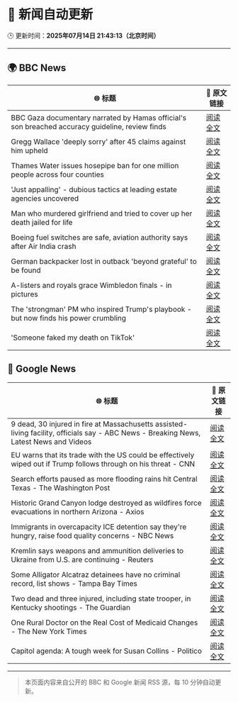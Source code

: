 # 🧠 新闻自动更新

🕒 更新时间：**2025年07月14日 21:43:13（北京时间）**

---

## 🌍 BBC News

| 🌐 标题 | 🔗 原文链接 |
|--------|-------------|
| BBC Gaza documentary narrated by Hamas official's son breached accuracy guideline, review finds | [阅读全文](https://www.bbc.com/news/articles/cpwqpdy00w2o) |
| Gregg Wallace 'deeply sorry' after 45 claims against him upheld | [阅读全文](https://www.bbc.com/news/articles/c3endz88k2qo) |
| Thames Water issues hosepipe ban for one million people across four counties | [阅读全文](https://www.bbc.com/news/articles/cg4revv15qdo) |
| 'Just appalling' - dubious tactics at leading estate agencies uncovered | [阅读全文](https://www.bbc.com/news/articles/cvg81l57x53o) |
| Man who murdered girlfriend and tried to cover up her death jailed for life | [阅读全文](https://www.bbc.com/news/articles/cz7lgpxld24o) |
| Boeing fuel switches are safe, aviation authority says after Air India crash | [阅读全文](https://www.bbc.com/news/articles/ce9xpgnx3vdo) |
| German backpacker lost in outback 'beyond grateful' to be found | [阅读全文](https://www.bbc.com/news/articles/cvg8zpej236o) |
| A-listers and royals grace Wimbledon finals - in pictures | [阅读全文](https://www.bbc.com/news/articles/ce8zl55598qo) |
| The 'strongman' PM who inspired Trump's playbook - but now finds his power crumbling | [阅读全文](https://www.bbc.com/news/articles/cpd1j1x2l1lo) |
| 'Someone faked my death on TikTok' | [阅读全文](https://www.bbc.com/news/articles/cvgn1ve903yo) |

## 📰 Google News

| 🌐 标题 | 🔗 原文链接 |
|--------|-------------|
| 9 dead, 30 injured in fire at Massachusetts assisted-living facility, officials say - ABC News - Breaking News, Latest News and Videos | [阅读全文](https://news.google.com/rss/articles/CBMiqgFBVV95cUxNck5sZEdDZEdZVEh3aUtkY3o2VHpsME9zdUIwOGplRk50dE4tRTFaMWNGVEcyUGo5Sl93X21vVmpJemZ2a2FjS3hSOVJtdVVxR19PUVJxbDN1eVFUeFdCM2pWdHhGM2pvdG5HYVRsNzRKemtyaDAwNy1fX28yeUlLY1JpdFhZNlN2WFB5UmxYSE5hSVhKLXRHZ1h2WU92LXZQeEJEX1pCUGUwQQ?oc=5) |
| EU warns that its trade with the US could be effectively wiped out if Trump follows through on his threat - CNN | [阅读全文](https://news.google.com/rss/articles/CBMiggFBVV95cUxPQk0ydFdIejN6cUd5bkVJb2Z2ekM0NnRrV2lPTjVqZXRTVmRQTVJyN3JvS2xTeHVmMXpxLWE1dFRJbE4ybHVsTXRBcDdxTGhyNjlYTHRjc1NGNng1UGk0alFmUjVNck1PdllzSlByOFNDUVlqUi1lcnFMb3Q3MUNMMWxR0gGHAUFVX3lxTE5iR2tMcnVuVWdwZkp3MHhTQWZ1WXpzRzNkTFExT0NhWkxMM3ctQ1J3VFhoei1XYWtWcFlFNUxJSEVqeFAzcmZaNl9ZamNkcjBraWxPZDRYZlBncUZWY2loNXlpUWpKc0FJZUctdG84cWZtaGNKS01SQTFvYjVURlVILXdpMHlXWQ?oc=5) |
| Search efforts paused as more flooding rains hit Central Texas - The Washington Post | [阅读全文](https://news.google.com/rss/articles/CBMimgFBVV95cUxQNkVpNmEwYmxkaDBIZXFCaVpHWW82eWR5UTBJVDNrNDFfbkNfbDVtdHpCNzVfZ0ZTa2tDbE5VbUJLTktrRl9IM1dzbGVRcWtsa2c2MVBVTFFfakpWSVhLdHFfbEVFVGlHRXR1ekdLbXJqN0g0WDFCSmZoendiNF95QXhrVDRmUFRST2QxQVRTbU9USktWTno5bEpB?oc=5) |
| Historic Grand Canyon lodge destroyed as wildfires force evacuations in northern Arizona - Axios | [阅读全文](https://news.google.com/rss/articles/CBMikgFBVV95cUxNQV9EVGZkZ2VaRHZFQnJsUjJScW55RHlUenlXUlJwZTVReDV3UFNlNVJHV3RLZTB5aHRxN0hORndTeUlGaTRWeFByOWdCckZfb2tBZnhYMVQ5T09HanJ4TFpRZDhKbnRuVEF1d1RESFFDQV80eG1XVnZYUXZuMmZmbGl1Qll2UEFaN1BpZHN6NWhpUQ?oc=5) |
| Immigrants in overcapacity ICE detention say they're hungry, raise food quality concerns - NBC News | [阅读全文](https://news.google.com/rss/articles/CBMiugFBVV95cUxOUkxNZ0ZjN2NXVjVPNmhHQWl3c2ZoYnhUemR0VXBaTkI2REpvTkNKcmd6cFdtNkg2aU00TFpqVkJ3VHNQMDVud2taODhJSTZPUmtBLTNPRWhqaEN1V0FoLUVPU2VPMDRmWVh6UFVkckdjVHhDQ3F1WENaS3k3VVhiZ0xvblMyMXllSm5pcDFYa0ZsUWlxZzN5aE1FM051WXpYbFFlX3RTVW5jdnZXTVJ6Y1A0MUQ5U3k1bUHSAVZBVV95cUxPU1RrdUZ0NTYwQjFNTnhuaGxqSzU2d2lMNTROUW1Dcmd6dThrU291cGtmZnFGWHNLcDl1TjU5VTNaVmUxYWI3LTFvTHRsNzBLZjI0anZqdw?oc=5) |
| Kremlin says weapons and ammunition deliveries to Ukraine from U.S. are continuing - Reuters | [阅读全文](https://news.google.com/rss/articles/CBMiywFBVV95cUxPMUdsdTM4NDFBa3hRS2Y4VG9PRGlEZWtmWE5OQTUwTi1SYlNxZC1PbnhtNXNnTHRFX250M0FKYnJtbmVzLXNQdUlXa3U3eWpRcHZWT1pKU2MxVjhxYXROS1V0YjdXVE1yeU94cHR2ZjF0azIzekFtRDJmQjJvU1JTVTN3TUpWNVQxOEZReEY2ODAyMjBWVXNVdlp1VzEzRm5HUWFrSURwenVoWFBkMWRoN2RTcmdiUmNNRFRJVjhzX1BRR0xfV0VSX0E4SQ?oc=5) |
| Some Alligator Alcatraz detainees have no criminal record, list shows - Tampa Bay Times | [阅读全文](https://news.google.com/rss/articles/CBMiugFBVV95cUxPLWpFb2ZvYXJMUGFya1R0ak5zZU40eE96TnluZXR5Z1RRUk8wTTc5Y0d2eldvdnRkQXNRQy1kN1E5WnZWX3NJTThRRE4wZmZPZkYzbEhLWVFWMDZGdUV6T0twZEduWm5GX2dLbkdMcTdNN3JYbFJJa1VrY21CWXhjN0RBSmdpdUZ1X0h4MmNZWlZWSkc5b3l6WWxwd1BvaUVoZTEtYlJpck5lRkJIRmpDVk94ZURqU09SM0E?oc=5) |
| Two dead and three injured, including state trooper, in Kentucky shootings - The Guardian | [阅读全文](https://news.google.com/rss/articles/CBMigAFBVV95cUxQYTFOVl9EajFZaG9WZnF0OUZxZEVOelo3Slk3ZGdoMi1LQzFjMVBsQzBseDZhc195c3hySEJDXzc4SldkWFp4V25PNnhZS1cxT0FCNW9KRmVVTU1CQUFZS0hnUWJfUnp5eVBWNUk2Qy1QSk52YmllRTl6ZTFLQUJUXw?oc=5) |
| One Rural Doctor on the Real Cost of Medicaid Changes - The New York Times | [阅读全文](https://news.google.com/rss/articles/CBMilAFBVV95cUxOUWN4T3o3RnpKWlFCYzhBSXZjaHRkZkJMTE1hVFdPREQ3R3oxaGNNTWQ2T255bDdrQ01Uem4xbnQyQXBmbDR3RjFpWEVDOFpFOGdaUGpubW82VEktcW9hbGY1c3VRY3Axd0lycjdKbU95Slc2M2U4bnliMkZWY2dzQ3ZEUGk4Q21xdzhaLWJUQlU4SkIx?oc=5) |
| Capitol agenda: A tough week for Susan Collins - Politico | [阅读全文](https://news.google.com/rss/articles/CBMixwFBVV95cUxPSkEzeE9raFN3cXZ0RFU5RF9kS0I0dF9LWC14MklmWFA3ZnJBZ3JWd2Z1bWFNUWxVZVBXc1lVcU9Hb1otZHVuOUdweFpOZkYwYzk0Q21QcDJZRHRMaXdzYWV5T1kzQ01HUmNRdnFJcjZpSGRaald3YTdiY2k3a1JXRHVqYWRlRjgtVDUxSUlMRlVIellfX3ltNWdPZ05aZ0MwbDh5WEZiZHRMb1RRUjBTY1pkb2c4OTJjOVcxVGttbVh5eldaRkZr?oc=5) |

---
> 本页面内容来自公开的 BBC 和 Google 新闻 RSS 源，每 10 分钟自动更新。